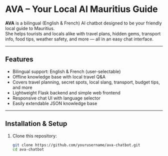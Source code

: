 # AVA – Your Local AI Mauritius Guide

**AVA** is a bilingual (English & French) AI chatbot designed to be your friendly local guide to Mauritius.  
She helps tourists and locals alike with travel plans, hidden gems, transport info, food tips, weather safety, and more — all in an easy chat interface.

---

## Features

- Bilingual support: English & French (user-selectable)
- Offline knowledge base with local travel Q&A
- Covers travel planning, secret spots, local slang, transport, budget tips, and more
- Lightweight Flask backend and simple web frontend
- Responsive chat UI with language selector
- Easily extendable JSON knowledge base

---

## Installation & Setup

1. Clone this repository:

   ```bash
   git clone https://github.com/yourusername/ava-chatbot.git
   cd ava-chatbot

